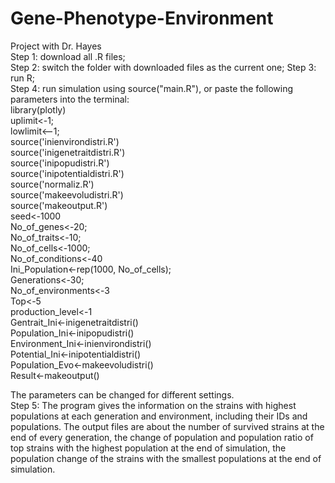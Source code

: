 # Gene-Phenotype-Environment
Project with Dr. Hayes  
Step 1: download all .R files;  
Step 2: switch the folder with downloaded files as the current one;
Step 3: run R;  
Step 4: run simulation using source("main.R"), or paste the following parameters into the terminal:  
library(plotly)  
uplimit<-1;  
lowlimit<--1;    
source('inienvirondistri.R')  
source('inigenetraitdistri.R')  
source('inipopudistri.R')  
source('inipotentialdistri.R')  
source('normaliz.R')  
source('makeevoludistri.R')  
source('makeoutput.R')  
seed<-1000  
No_of_genes<-20;  
No_of_traits<-10;  
No_of_cells<-1000;  
No_of_conditions<-40  
Ini_Population<-rep(1000, No_of_cells);  
Generations<-30;  
No_of_environments<-3  
Top<-5  
production_level<-1  
Gentrait_Ini<-inigenetraitdistri()  
Population_Ini<-inipopudistri()  
Environment_Ini<-inienvirondistri()  
Potential_Ini<-inipotentialdistri()  
Population_Evo<-makeevoludistri()  
Result<-makeoutput()  

The parameters can be changed for different settings.   
Step 5: The program gives the information on the strains with highest populations at each generation and environment, including their IDs and populations. The output files are about the number of survived strains at the end of every generation, the change of population and population ratio of top strains with the highest population at the end of simulation, the population change of the strains with the smallest populations at the end of simulation.  
